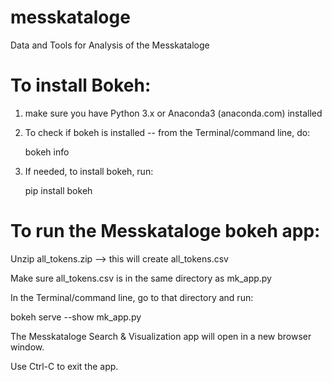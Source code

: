 # messkataloge
Data and Tools for Analysis of the Messkataloge


# To install Bokeh:

1) make sure you have Python 3.x or Anaconda3 (anaconda.com) installed

2) To check if bokeh is installed -- from the Terminal/command line, do:

   bokeh info

3) If needed, to install bokeh, run:

   pip install bokeh


# To run the Messkataloge bokeh app:

Unzip all_tokens.zip --> this will create all_tokens.csv

Make sure all_tokens.csv is in the same directory as mk_app.py 

In the Terminal/command line, go to that directory and run:

   bokeh serve --show mk_app.py

The Messkataloge Search & Visualization app will open in a new browser window.

   Use Ctrl-C to exit the app.

